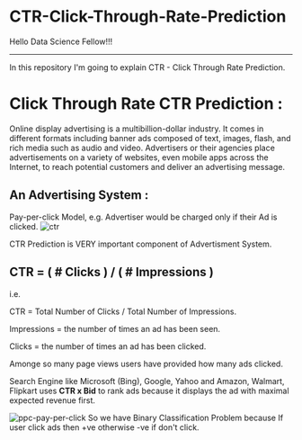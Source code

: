 # CTR-Click-Through-Rate-Prediction
Hello Data Science Fellow!!!
______________________________
In this repository I'm going to explain CTR - Click Through Rate Prediction.
# Click Through Rate CTR Prediction : 
Online display advertising is a multibillion-dollar industry. It comes in different formats including banner ads composed of text, images, flash, and rich media such as audio and video. Advertisers or their agencies place advertisements on a variety of websites, even mobile apps across the Internet, to reach potential customers and deliver an advertising message.

## An Advertising System :
Pay-per-click Model, e.g. Advertiser would be charged only if their Ad is clicked.
![ctr](https://user-images.githubusercontent.com/12669248/47145897-790de700-d2e8-11e8-9e17-7db52469042a.JPG)

CTR Prediction is VERY important component of Advertisment System.

## CTR = ( # Clicks ) / ( # Impressions )

i.e.

CTR = Total Number of Clicks / Total Number of Impressions. 

Impressions = the number of times an ad has been seen.

Clicks = the number of times an ad has been clicked.

Amonge so many page views users have provided how many ads clicked.

Search Engine like Microsoft (Bing), Google, Yahoo and Amazon, Walmart, Flipkart uses **CTR x Bid** to rank ads because it displays the ad with maximal expected revenue first.

![ppc-pay-per-click](https://user-images.githubusercontent.com/12669248/47146198-31d42600-d2e9-11e8-89d5-21815790012f.png)
So we have Binary Classification Problem because If user click ads then +ve otherwise -ve if don't click.
